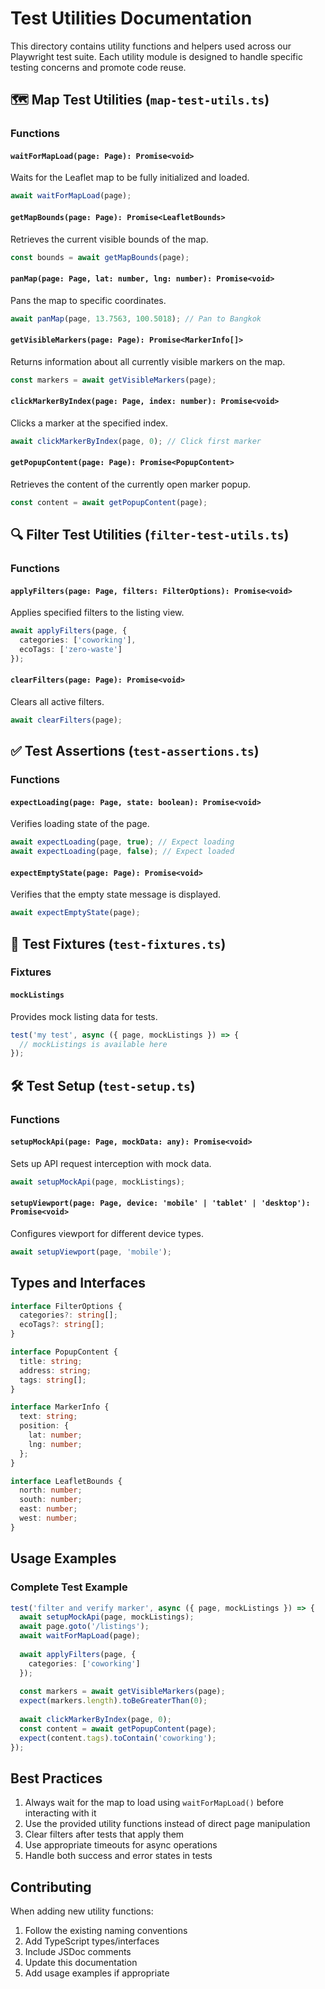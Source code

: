 # Test Utilities Documentation

This directory contains utility functions and helpers used across our Playwright test suite. Each utility module is designed to handle specific testing concerns and promote code reuse.

## 🗺️ Map Test Utilities (`map-test-utils.ts`)

### Functions

#### `waitForMapLoad(page: Page): Promise<void>`
Waits for the Leaflet map to be fully initialized and loaded.
```typescript
await waitForMapLoad(page);
```

#### `getMapBounds(page: Page): Promise<LeafletBounds>`
Retrieves the current visible bounds of the map.
```typescript
const bounds = await getMapBounds(page);
```

#### `panMap(page: Page, lat: number, lng: number): Promise<void>`
Pans the map to specific coordinates.
```typescript
await panMap(page, 13.7563, 100.5018); // Pan to Bangkok
```

#### `getVisibleMarkers(page: Page): Promise<MarkerInfo[]>`
Returns information about all currently visible markers on the map.
```typescript
const markers = await getVisibleMarkers(page);
```

#### `clickMarkerByIndex(page: Page, index: number): Promise<void>`
Clicks a marker at the specified index.
```typescript
await clickMarkerByIndex(page, 0); // Click first marker
```

#### `getPopupContent(page: Page): Promise<PopupContent>`
Retrieves the content of the currently open marker popup.
```typescript
const content = await getPopupContent(page);
```

## 🔍 Filter Test Utilities (`filter-test-utils.ts`)

### Functions

#### `applyFilters(page: Page, filters: FilterOptions): Promise<void>`
Applies specified filters to the listing view.
```typescript
await applyFilters(page, {
  categories: ['coworking'],
  ecoTags: ['zero-waste']
});
```

#### `clearFilters(page: Page): Promise<void>`
Clears all active filters.
```typescript
await clearFilters(page);
```

## ✅ Test Assertions (`test-assertions.ts`)

### Functions

#### `expectLoading(page: Page, state: boolean): Promise<void>`
Verifies loading state of the page.
```typescript
await expectLoading(page, true); // Expect loading
await expectLoading(page, false); // Expect loaded
```

#### `expectEmptyState(page: Page): Promise<void>`
Verifies that the empty state message is displayed.
```typescript
await expectEmptyState(page);
```

## 🔧 Test Fixtures (`test-fixtures.ts`)

### Fixtures

#### `mockListings`
Provides mock listing data for tests.
```typescript
test('my test', async ({ page, mockListings }) => {
  // mockListings is available here
});
```

## 🛠️ Test Setup (`test-setup.ts`)

### Functions

#### `setupMockApi(page: Page, mockData: any): Promise<void>`
Sets up API request interception with mock data.
```typescript
await setupMockApi(page, mockListings);
```

#### `setupViewport(page: Page, device: 'mobile' | 'tablet' | 'desktop'): Promise<void>`
Configures viewport for different device types.
```typescript
await setupViewport(page, 'mobile');
```

## Types and Interfaces

```typescript
interface FilterOptions {
  categories?: string[];
  ecoTags?: string[];
}

interface PopupContent {
  title: string;
  address: string;
  tags: string[];
}

interface MarkerInfo {
  text: string;
  position: {
    lat: number;
    lng: number;
  };
}

interface LeafletBounds {
  north: number;
  south: number;
  east: number;
  west: number;
}
```

## Usage Examples

### Complete Test Example
```typescript
test('filter and verify marker', async ({ page, mockListings }) => {
  await setupMockApi(page, mockListings);
  await page.goto('/listings');
  await waitForMapLoad(page);
  
  await applyFilters(page, {
    categories: ['coworking']
  });
  
  const markers = await getVisibleMarkers(page);
  expect(markers.length).toBeGreaterThan(0);
  
  await clickMarkerByIndex(page, 0);
  const content = await getPopupContent(page);
  expect(content.tags).toContain('coworking');
});
```

## Best Practices

1. Always wait for the map to load using `waitForMapLoad()` before interacting with it
2. Use the provided utility functions instead of direct page manipulation
3. Clear filters after tests that apply them
4. Use appropriate timeouts for async operations
5. Handle both success and error states in tests

## Contributing

When adding new utility functions:
1. Follow the existing naming conventions
2. Add TypeScript types/interfaces
3. Include JSDoc comments
4. Update this documentation
5. Add usage examples if appropriate
